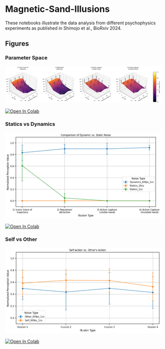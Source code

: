 # Magnetic-Sand-Illusions

These notebooks illustrate the data analysis from different psychophysics experiments as published in Shimojo et al., BioRxiv 2024.

## Figures

### Parameter Space
![Parameter Space](Figure/Parameter_Space.png)

[![Open In Colab](https://colab.research.google.com/assets/colab-badge.svg)](https://colab.research.google.com/github/cantonsir/Magnetic-Sand-Illusions/blob/main/Notebook/Parameter_Space.ipynb)

### Statics vs Dynamics
![Statics vs Dynamics](Figure/Statics_vs_Dynamics.png)

[![Open In Colab](https://colab.research.google.com/assets/colab-badge.svg)](https://colab.research.google.com/github/cantonsir/Magnetic-Sand-Illusions/blob/main/Notebook/Statics_vs_Dynamics.ipynb)

### Self vs Other
![Self vs Other](Figure/Self_vs_Other.png)

[![Open In Colab](https://colab.research.google.com/assets/colab-badge.svg)](https://colab.research.google.com/github/cantonsir/Magnetic-Sand-Illusions/blob/main/Notebook/Self_vs_Other.ipynb)
